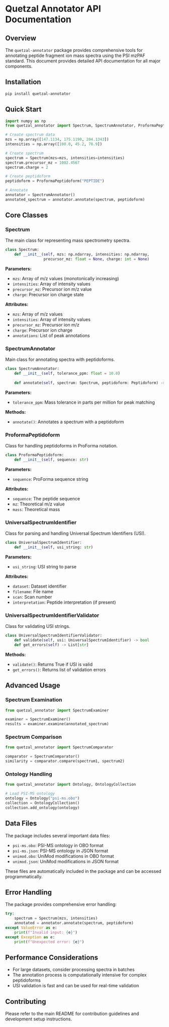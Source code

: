 # Quetzal Annotator API Documentation

## Overview

The `quetzal-annotator` package provides comprehensive tools for annotating peptide fragment ion mass spectra using the PSI mzPAF standard. This document provides detailed API documentation for all major components.

## Installation

```bash
pip install quetzal-annotator
```

## Quick Start

```python
import numpy as np
from quetzal_annotator import Spectrum, SpectrumAnnotator, ProformaPeptidoform

# Create spectrum data
mzs = np.array([147.1134, 175.1190, 204.1343])
intensities = np.array([100.0, 45.2, 78.9])

# Create spectrum
spectrum = Spectrum(mzs=mzs, intensities=intensities)
spectrum.precursor_mz = 1002.4567
spectrum.charge = 2

# Create peptidoform
peptidoform = ProformaPeptidoform("PEPTIDE")

# Annotate
annotator = SpectrumAnnotator()
annotated_spectrum = annotator.annotate(spectrum, peptidoform)
```

## Core Classes

### Spectrum

The main class for representing mass spectrometry spectra.

```python
class Spectrum:
    def __init__(self, mzs: np.ndarray, intensities: np.ndarray, 
                 precursor_mz: float = None, charge: int = None)
```

**Parameters:**
- `mzs`: Array of m/z values (monotonically increasing)
- `intensities`: Array of intensity values
- `precursor_mz`: Precursor ion m/z value
- `charge`: Precursor ion charge state

**Attributes:**
- `mzs`: Array of m/z values
- `intensities`: Array of intensity values
- `precursor_mz`: Precursor ion m/z
- `charge`: Precursor ion charge
- `annotations`: List of peak annotations

### SpectrumAnnotator

Main class for annotating spectra with peptidoforms.

```python
class SpectrumAnnotator:
    def __init__(self, tolerance_ppm: float = 10.0)
    
    def annotate(self, spectrum: Spectrum, peptidoform: Peptidoform) -> Spectrum
```

**Parameters:**
- `tolerance_ppm`: Mass tolerance in parts per million for peak matching

**Methods:**
- `annotate()`: Annotates a spectrum with a peptidoform

### ProformaPeptidoform

Class for handling peptidoforms in ProForma notation.

```python
class ProformaPeptidoform:
    def __init__(self, sequence: str)
```

**Parameters:**
- `sequence`: ProForma sequence string

**Attributes:**
- `sequence`: The peptide sequence
- `mz`: Theoretical m/z value
- `mass`: Theoretical mass

### UniversalSpectrumIdentifier

Class for parsing and handling Universal Spectrum Identifiers (USI).

```python
class UniversalSpectrumIdentifier:
    def __init__(self, usi_string: str)
```

**Parameters:**
- `usi_string`: USI string to parse

**Attributes:**
- `dataset`: Dataset identifier
- `filename`: File name
- `scan`: Scan number
- `interpretation`: Peptide interpretation (if present)

### UniversalSpectrumIdentifierValidator

Class for validating USI strings.

```python
class UniversalSpectrumIdentifierValidator:
    def validate(self, usi: UniversalSpectrumIdentifier) -> bool
    def get_errors(self) -> List[str]
```

**Methods:**
- `validate()`: Returns True if USI is valid
- `get_errors()`: Returns list of validation errors

## Advanced Usage

### Spectrum Examination

```python
from quetzal_annotator import SpectrumExaminer

examiner = SpectrumExaminer()
results = examiner.examine(annotated_spectrum)
```

### Spectrum Comparison

```python
from quetzal_annotator import SpectrumComparator

comparator = SpectrumComparator()
similarity = comparator.compare(spectrum1, spectrum2)
```

### Ontology Handling

```python
from quetzal_annotator import Ontology, OntologyCollection

# Load PSI-MS ontology
ontology = Ontology("psi-ms.obo")
collection = OntologyCollection()
collection.add_ontology(ontology)
```

## Data Files

The package includes several important data files:

- `psi-ms.obo`: PSI-MS ontology in OBO format
- `psi-ms.json`: PSI-MS ontology in JSON format
- `unimod.obo`: UniMod modifications in OBO format
- `unimod.json`: UniMod modifications in JSON format

These files are automatically included in the package and can be accessed programmatically.

## Error Handling

The package provides comprehensive error handling:

```python
try:
    spectrum = Spectrum(mzs, intensities)
    annotated = annotator.annotate(spectrum, peptidoform)
except ValueError as e:
    print(f"Invalid input: {e}")
except Exception as e:
    print(f"Unexpected error: {e}")
```

## Performance Considerations

- For large datasets, consider processing spectra in batches
- The annotation process is computationally intensive for complex peptidoforms
- USI validation is fast and can be used for real-time validation

## Contributing

Please refer to the main README for contribution guidelines and development setup instructions. 
